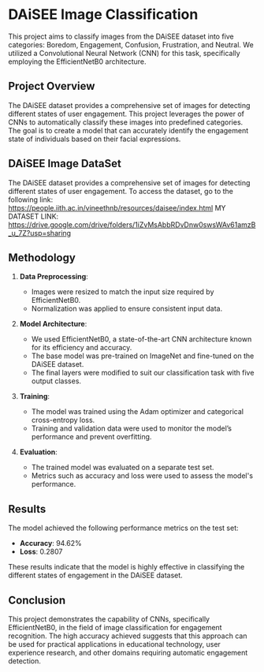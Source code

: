 # DAiSEE Image Classification

This project aims to classify images from the DAiSEE dataset into five categories: Boredom, Engagement, Confusion, Frustration, and Neutral. We utilized a Convolutional Neural Network (CNN) for this task, specifically employing the EfficientNetB0 architecture.

## Project Overview

The DAiSEE dataset provides a comprehensive set of images for detecting different states of user engagement. This project leverages the power of CNNs to automatically classify these images into predefined categories. The goal is to create a model that can accurately identify the engagement state of individuals based on their facial expressions.

## DAiSEE Image DataSet
The DAiSEE dataset provides a comprehensive set of images for detecting different states of user engagement. 
To access the dataset, go to the following link:
https://people.iith.ac.in/vineethnb/resources/daisee/index.html
MY DATASET LINK: 
https://drive.google.com/drive/folders/1iZvMsAbbRDvDnw0swsWAv61amzB_u_7Z?usp=sharing

## Methodology

1. **Data Preprocessing**: 
   - Images were resized to match the input size required by EfficientNetB0.
   - Normalization was applied to ensure consistent input data.

2. **Model Architecture**:
   - We used EfficientNetB0, a state-of-the-art CNN architecture known for its efficiency and accuracy.
   - The base model was pre-trained on ImageNet and fine-tuned on the DAiSEE dataset.
   - The final layers were modified to suit our classification task with five output classes.

3. **Training**:
   - The model was trained using the Adam optimizer and categorical cross-entropy loss.
   - Training and validation data were used to monitor the model’s performance and prevent overfitting.

4. **Evaluation**:
   - The trained model was evaluated on a separate test set.
   - Metrics such as accuracy and loss were used to assess the model's performance.

## Results

The model achieved the following performance metrics on the test set:

- **Accuracy**: 94.62%
- **Loss**: 0.2807

These results indicate that the model is highly effective in classifying the different states of engagement in the DAiSEE dataset.

## Conclusion

This project demonstrates the capability of CNNs, specifically EfficientNetB0, in the field of image classification for engagement recognition. The high accuracy achieved suggests that this approach can be used for practical applications in educational technology, user experience research, and other domains requiring automatic engagement detection.
